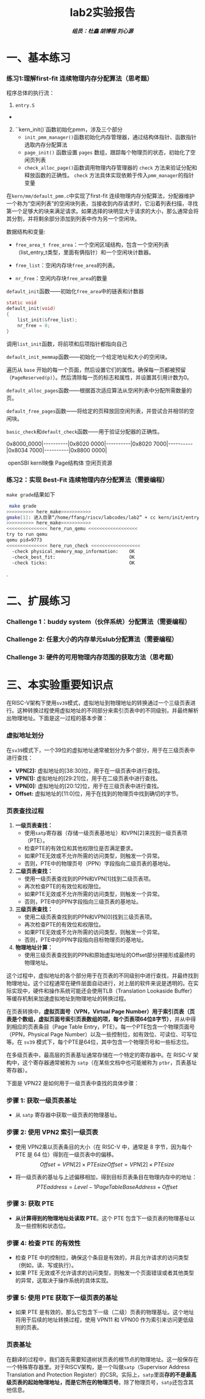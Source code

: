 <h1><center>lab2实验报告</center></h1>
<h5><center>组员：杜鑫 胡博程 刘心源</center></h5>

# 一、基本练习

###  练习1:理解first-fit 连续物理内存分配算法（思考题）

程序总体的执行流：

1.  `entry.S`
   - 
2. ``kern_init()`函数初始化pmm，涉及三个部分
   - `init_pmm_manager()`函数初始化内存管理器，通过结构体指针、函数指针选取内存分配算法 
   - `page_init()` 函数设置 `pages` 数组，跟踪每个物理页的状态，初始化了空闲页列表
   - `check_alloc_page()`函数调用物理内存管理器的 `check` 方法来验证分配和释放函数的正确性。 `check` 方法具体实现依赖于传入`pmm_manager`的指针变量



在`kern/mm/default_pmm.c`中实现了first-fit 连续物理内存分配算法，分配器维护一个称为“空闲列表”的空闲块列表，当接收到内存请求时，它沿着列表扫描，寻找第一个足够大的块来满足请求。如果选择的块明显大于请求的大小，那么通常会将其分割，并将剩余部分添加到列表中作为另一个空闲块。

数据结构和变量:

- `free_area_t free_area`：一个空闲区域结构，包含一个空闲列表（list_entry_t类型，里面有俩指针）和一个空闲块计数器。

- `free_list`：空闲内存块`free_area`的列表。

- `nr_free`：空闲内存块`free_area`的数量



`default_init`函数——初始化`free_area`中的链表和计数器

```c
static void
default_init(void)
{
    list_init(&free_list);
    nr_free = 0;
}
```

调用`list_init`函数，将前项和后项指针都指向自己



`default_init_memmap`函数——初始化一个给定地址和大小的空闲块。

遍历从 `base` 开始的每一个页面，然后设置它们的属性。确保每一页都被预留（`PageReserved(p)`）。然后清除每一页的标志和属性，并设置其引用计数为0。





`default_alloc_pages`函数——根据首次适应算法从空闲列表中分配所需数量的页。



`default_free_pages`函数——将给定的页释放回空闲列表，并尝试合并相邻的空闲块。



`basic_check`和`default_check`函数——用于验证分配器的正确性。





0x8000_0000|----------|0x8020 0000|----------|0x8020 7000|----------|0x8034 7000|----------|0x8800 0000|

​						openSBI						kernl映像						Page结构体				空闲页资源



### 练习2：实现 Best-Fit 连续物理内存分配算法（需要编程）

 `make grade`结果如下

```bash
 make grade
>>>>>>>>>> here_make>>>>>>>>>>>
gmake[1]: 进入目录“/home/ffang/riscv/labcodes/lab2” + cc kern/init/entry.S + cc kern/init/init.c + cc kern/libs/stdio.c + cc kern/debug/kdebug.c + cc kern/debug/kmonitor.c + cc kern/debug/panic.c + cc kern/driver/clock.c + cc kern/driver/console.c + cc kern/driver/intr.c + cc kern/trap/trap.c + cc kern/trap/trapentry.S + cc kern/mm/best_fit_pmm.c + cc kern/mm/default_pmm.c + cc kern/mm/pmm.c + cc libs/printfmt.c + cc libs/readline.c + cc libs/sbi.c + cc libs/string.c + ld bin/kernel riscv64-unknown-elf-objcopy bin/kernel --strip-all -O binary bin/ucore.img gmake[1]: 离开目录“/home/ffang/riscv/labcodes/lab2”
>>>>>>>>>> here_make>>>>>>>>>>>
<<<<<<<<<<<<<<< here_run_qemu <<<<<<<<<<<<<<<<<<
try to run qemu
qemu pid=9773
<<<<<<<<<<<<<<< here_run_check <<<<<<<<<<<<<<<<<<
  -check physical_memory_map_information:    OK
  -check_best_fit:                           OK
  -check ticks:                              OK
```

.

# 二、扩展练习

### Challenge 1：buddy system（伙伴系统）分配算法（需要编程）



### Challenge 2: 任意大小的内存单元slub分配算法（需要编程）



### Challenge 3: 硬件的可用物理内存范围的获取方法（思考题）



# 三、本实验重要知识点

在RISC-V架构下使用`sv39`模式，虚拟地址到物理地址的转换通过一个三级页表进行。这种转换过程使用虚拟地址的不同部分来索引页表中的不同级别，并最终解析出物理地址。下面是这一过程的基本步骤：

### 虚拟地址划分

在`sv39`模式下，一个39位的虚拟地址通常被划分为多个部分，用于在三级页表中进行查找：

- **VPN[2]:** 虚拟地址的[38:30]位，用于在一级页表中进行查找。
- **VPN[1]:** 虚拟地址的[29:21]位，用于在二级页表中进行查找。
- **VPN[0]:** 虚拟地址的[20:12]位，用于在三级页表中进行查找。
- **Offset:** 虚拟地址的[11:0]位，用于在找到的物理页中找到确切的字节。

### 页表查找过程

1. **一级页表查找：**
   - 使用`satp`寄存器（存储一级页表基地址）和VPN[2]来找到一级页表项（PTE）。
   - 检查PTE的有效位和其他权限位是否满足要求。
   - 如果PTE无效或不允许所需的访问类型，则触发一个异常。
   - 否则，PTE中的物理页号（PPN）字段指向二级页表的基地址。
2. **二级页表查找：**
   - 使用一级页表查找到的PPN和VPN[1]找到二级页表项。
   - 再次检查PTE的有效位和权限位。
   - 如果PTE无效或不允许所需的访问类型，则触发一个异常。
   - 否则，PTE中的PPN字段指向三级页表的基地址。
3. **三级页表查找：**
   - 使用二级页表查找到的PPN和VPN[0]找到三级页表项。
   - 再次检查PTE的有效位和权限位。
   - 如果PTE无效或不允许所需的访问类型，则触发一个异常。
   - 否则，PTE中的PPN字段指向目标物理页的基地址。
4. **物理地址计算：**
   - 使用三级页表查找到的PPN和原始虚拟地址的Offset部分拼接形成最终的物理地址。

这个过程中，虚拟地址的各个部分用于在页表的不同级别中进行查找，并最终找到物理地址。这个过程通常在硬件层面自动进行，对上层的软件来说是透明的。在实际实现中，硬件和操作系统可能还会使用TLB（Translation Lookaside Buffer）等缓存机制来加速虚拟地址到物理地址的转换过程。





在页表转换中，**虚拟页面号（VPN，Virtual Page Number）用于索引页表（页表是个数组，虚拟页面号索引页表数组的项，每个页表项64位8字节）**，并从中得到相应的页表条目（Page Table Entry，PTE）。每一个PTE包含一个物理页面号（PPN，Physical Page Number）以及一些控制位，如有效位、可读位、可写位等。在 `sv39` 模式下，每个PTE是64位，其中包含一个物理页号和一些标志位。

在多级页表中，最高层的页表基址通常存储在一个特定的寄存器中。在 RISC-V 架构中，这个寄存器通常被称为 `satp`（在某些文档中也可能被称为 `ptbr`，页表基址寄存器）。

下面是 VPN22 是如何用于一级页表中查找的具体步骤：

### 步骤 1: 获取一级页表基址

- 从 `satp` 寄存器中获取一级页表的物理基址。

### 步骤 2: 使用 VPN2 索引一级页表

- 使用 VPN2乘以页表条目的大小（在 RISC-V 中，通常是 8 字节，因为每个 PTE 是 64 位）得到在一级页表中的偏移。
  $$
  Offset=VPN[2]×PTE sizeOffset=VPN[2]×PTE size
  $$
  

- 将一级页表的基址与上述偏移相加，得到目标页表条目在物理内存中的地址：
  $$
  PTE address=Level-1 Page Table Base Address+Offset
  $$
  

### 步骤 3: 获取 PTE

- **从计算得到的物理地址处读取 PTE**。这个 PTE 包含下一级页表的物理基址以及一些控制和状态位。

### 步骤 4: 检查 PTE 的有效性

- 检查 PTE 中的控制位，确保这个条目是有效的，并且允许请求的访问类型（例如，读、写或执行）。
- 如果 PTE 无效或不允许请求的访问类型，则触发一个页面错误或者其他类型的异常，这取决于操作系统的具体实现。

### 步骤 5: 使用 PTE 获取下一级页表的基址

- 如果 PTE 是有效的，那么它包含下一级（二级）页表的物理基址。这个地址将用于后续的地址转换过程，使用 VPN11 和 VPN00 作为索引来访问更低级别的页表。



### 页表基址

在翻译的过程中，我们首先需要知道树状页表的根节点的物理地址。这一般保存在一个特殊寄存器里。对于RISCV架构，是一个叫做`satp`（Supervisor Address Translation and Protection Register）的CSR。实际上，`satp`里面**存的不是最高级页表的起始物理地址，而是它所在的物理页号**。除了物理页号，`satp`还包含其他信息。